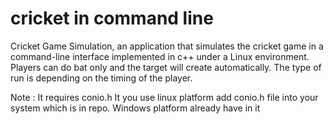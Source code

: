 # cricket in command line
Cricket Game Simulation, an application that simulates the cricket game in a command-line interface implemented in c++ under a Linux environment. Players can do bat only and the target will create automatically. The type of run is depending on the timing of the player.

Note : It requires conio.h  It you use linux platform add conio.h file into your system which is in repo. Windows platform already have in it
